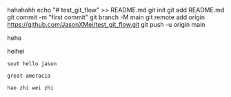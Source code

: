 hahahahh
echo "# test_git_flow" >> README.md
git init
git add README.md
git commit -m "first commit"
git branch -M main
git remote add origin https://github.com/JasonXMei/test_git_flow.git
git push -u origin main

hehe

heihei
```
sout hello jason

great ameracia

hao zhi wei zhi

